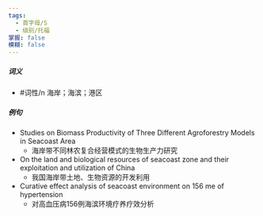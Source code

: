 ```yaml
---
tags:
  - 首字母/S
  - 级别/托福
掌握: false
模糊: false
---
```

##### 词义
- #词性/n  海岸；海滨；港区
##### 例句
- Studies on Biomass Productivity of Three Different Agroforestry Models in Seacoast Area
	- 海岸带不同林农复合经营模式的生物生产力研究
- On the land and biological resources of seacoast zone and their exploitation and utilization of China
	- 我国海岸带土地、生物资源的开发利用
- Curative effect analysis of seacoast environment on 156 me of hypertension
	- 对高血压病156例海滨环境疗养疗效分析
